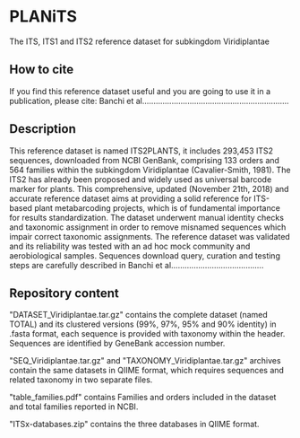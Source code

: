 # PLANiTS
The ITS, ITS1 and ITS2 reference dataset for subkingdom Viridiplantae

## How to cite
If you find this reference dataset useful and you are going to use it in a publication, please cite:
Banchi et al.................................................................

## Description
This reference dataset is named ITS2PLANTS, it includes 293,453 ITS2 sequences, downloaded from NCBI GenBank, comprising 133 orders and 564 families within the subkingdom Viridiplantae (Cavalier-Smith, 1981). The ITS2 has already been proposed and widely used as universal barcode marker for plants. This comprehensive, updated (November 21th, 2018) and accurate reference dataset aims at providing a solid reference for ITS-based plant metabarcoding projects, which is of fundamental importance for results standardization. 
The dataset underwent manual identity checks and taxonomic assignment in order to remove misnamed sequences which impair correct taxonomic assignments. The reference dataset was validated and its reliability was tested with an ad hoc mock community and aerobiological samples. Sequences download query, curation and testing steps are carefully described in Banchi et al......................................... 


## Repository content

"DATASET_Viridiplantae.tar.gz" contains the complete dataset (named TOTAL) and its clustered versions (99%, 97%, 95% and 90% identity) in .fasta format, each sequence is provided with taxonomy within the header. Sequences are identified by GeneBank accession number.  

"SEQ_Viridiplantae.tar.gz" and "TAXONOMY_Viridiplantae.tar.gz" archives contain the same datasets in QIIME format, which requires sequences and related taxonomy in two separate files. 

"table_families.pdf" contains Families and orders included in the dataset and total families reported in NCBI.

"ITSx-databases.zip" contains the three databases in QIIME format.
